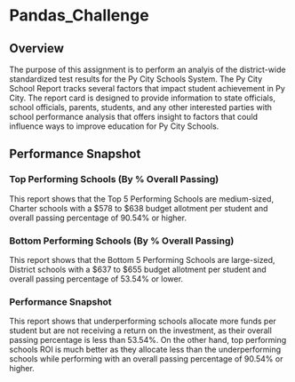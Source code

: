 # Pandas_Challenge
## Overview
The purpose of this assignment is to perform an analyis of the district-wide standardized test results for the Py City Schools System. The Py City School Report tracks several factors that impact student achievement in Py City. The report card is designed to provide information to state officials, school officials, parents, students, and any other interested parties with school performance analysis that offers insight to factors that could influence ways to improve education for Py City Schools.


## Performance Snapshot
### Top Performing Schools (By % Overall Passing)
This report shows that the Top 5 Performing Schools are medium-sized, Charter schools with a $578 to $638 budget allotment per student and overall passing percentage of 90.54% or higher.

### Bottom Performing Schools (By % Overall Passing)
This report shows that the Bottom 5 Performing Schools are large-sized, District schools with a $637 to $655 budget allotment per student and overall passing percentage of 53.54% or lower.

### Performance Snapshot
This report shows that underperforming schools allocate more funds per student but are not receiving a return on the investment, as their overall passing percentage is less than 53.54%. On the other hand, top performing schools ROI is much better as they allocate less than the underperforming schools while performing with an overall passing percentage of 90.54% or higher.